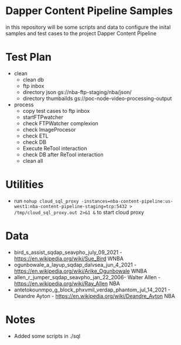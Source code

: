 # Dapper Content Pipeline Samples

in this repository will be some scripts and data to configure the inital samples and test cases to the project Dapper Content Pipeline 

# Test Plan
- clean 
    - clean db
    - ftp inbox
    - directory json gs://nba-ftp-staging/nba/json/
    - directory thumbailds gs://poc-node-video-processing-output
- process
    - copy test cases to ftp inbox
    - startFTPwatcher
    - check FTPWatcher complexion
    - check ImageProcesor 
    - check ETL
    - check DB
    - Execute ReTool interaction
    - check DB after ReTool interaction
    - clean all


# Utilities
- run `nohup cloud_sql_proxy -instances=nba-content-pipeline:us-west1:nba-content-pipeline-staging=tcp:5432 > /tmp/cloud_sql_proxy.out 2>&1 &` to start cloud proxy

# Data
- bird_s_assist_sqdap_seavpho_july_09_2021 - https://en.wikipedia.org/wiki/Sue_Bird WNBA
- ogunbowale_a_layup_sqdap_dalvsea_jun_4_2021 - https://en.wikipedia.org/wiki/Arike_Ogunbowale WNBA
- allen_r_jumper_sqdap_seavpho_jan_22_2006- Walter Allen - https://en.wikipedia.org/wiki/Ray_Allen NBA
- antetokounmpo_g_block_phxvmil_verdap_phantom_jul_14_2021 - Deandre Ayton - https://en.wikipedia.org/wiki/Deandre_Ayton NBA


# Notes
- Added some scripts in ./sql